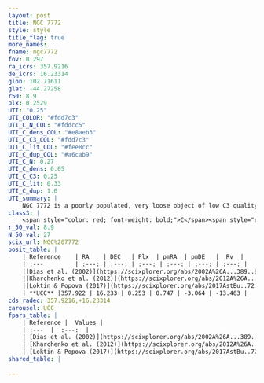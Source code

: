 ```yaml
---
layout: post
title: NGC 7772
style: style
title_flag: true
more_names: 
fname: ngc7772
fov: 0.297
ra_icrs: 357.9216
de_icrs: 16.23314
glon: 102.71611
glat: -44.27258
r50: 8.9
plx: 0.2529
UTI: "0.25"
UTI_COLOR: "#fdd7c3"
UTI_C_N_COL: "#fddcc5"
UTI_C_dens_COL: "#e8aeb3"
UTI_C_C3_COL: "#fdd7c3"
UTI_C_lit_COL: "#fee8cc"
UTI_C_dup_COL: "#a6cab9"
UTI_C_N: 0.27
UTI_C_dens: 0.05
UTI_C_C3: 0.25
UTI_C_lit: 0.33
UTI_C_dup: 1.0
UTI_summary: |
    NGC 7772 is a poorly populated, very loose object of low C3 quality. It is poorly studied in the literature, with no articles listed in the last 8 years.
class3: |
    <span style="color: red; font-weight: bold;">C</span><span style="color: red; font-weight: bold;">C</span>
r_50_val: 8.9
N_50_val: 27
scix_url: NGC%207772
posit_table: |
    | Reference    | RA    | DEC   | Plx  | pmRA  | pmDE   |  Rv  |
    | :---         | :---: | :---: | :---: | :---: | :---: | :---: |
    |[Dias et al. (2002)](https://scixplorer.org/abs/2002A%26A...389..871D) | 357.942 | 16.247 | -- | 12.29 | -9.5 | -24.0 |
    |[Kharchenko et al. (2012)](https://scixplorer.org/abs/2012A%26A...543A.156K) | 357.942 | 16.245 | -- | 12.29 | -9.5 | -- |
    |[Loktin & Popova (2017)](https://scixplorer.org/abs/2017AstBu..72..257L) | 357.945 | 16.247 | -- | 12.29 | -9.5 | -31.5 |
    | **UCC** |357.922 | 16.233 | 0.253 | 0.747 | -3.064 | -13.463 | 
cds_radec: 357.9216,+16.23314
carousel: UCC
fpars_table: |
    | Reference |  Values |
    | :---  |  :---:  |
    | [Dias et al. (2002)](https://scixplorer.org/abs/2002A%26A...389..871D) | `E(B-V)=0.03, Dist=1500.0, Age=9.17` |
    | [Kharchenko et al. (2012)](https://scixplorer.org/abs/2012A%26A...543A.156K) | `e_bv=0.45, distance=1250, log_age=9.162` |
    | [Loktin & Popova (2017)](https://scixplorer.org/abs/2017AstBu..72..257L) | `E(B-V)=0.01, Dmod=8.874, logt=9.261` |
shared_table: |
    
---
```


